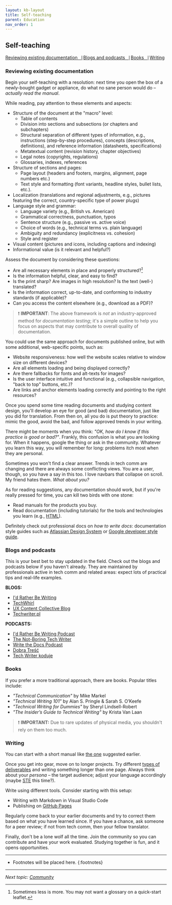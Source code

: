 ```yaml
---
layout: kb-layout
title: Self-teaching
parent: Education
nav_order: 1
---
```


## Self-teaching

[Reviewing existing documentation⎹](#reviewing-existing-documentation) [Blogs and podcasts⎹](#blogs-and-podcasts) [Books⎹](#books) [Writing](#writing)

### Reviewing existing documentation

Begin your self-teaching with a resolution: next time you open the box of a newly-bought gadget or appliance, do what no sane person would do – *actually read the manual*.  

While reading, pay attention to these elements and aspects:

* Structure of the document at the "macro" level:
  * Table of contents
  * Division into sections and subsections (or chapters and subchapters)
  * Structural separation of different types of information, e.g., instructions (step-by-step procedures), concepts (descriptions, definitions), and reference information (datasheets, specifications)
  * Metatextual content (revision history, chapter objectives)
  * Legal notes (copyrights, regulations)
  * Glossaries, indexes, references
* Structure of sections and pages:
  * Page layout (headers and footers, margins, alignment, page numbers etc.)
  * Text style and formatting (font variants, headline styles, bullet lists, etc.).
* Localization (translations and regional adjustments, e.g., pictures featuring the correct, country-specific type of power plugs)
* Language style and grammar:
  * Language variety (e.g., British vs. American)
  * Grammatical correctness, punctuation, typos
  * Sentence structure (e.g., passive vs. active voice)
  * Choice of words (e.g., technical terms vs. plain language)
  * Ambiguity and redundancy (explicitness vs. cohesion)
  * Style and register
* Visual content (pictures and icons, including captions and indexing)
* Informational value (is it relevant and helpful?)

Assess the document by considering these questions:

* Are all necessary elements in place and properly structured?[^1]
* Is the information helpful, clear, and easy to find?
* Is the print sharp? Are images in high resolution? Is the text (well-) translated?
* Is the information correct, up-to-date, and conforming to industry standards (if applicable)?
* Can you access the content elsewhere (e.g., download as a PDF)?

> ❗ **IMPORTANT**: The above framework is *not* an industry-approved method for *documentation testing*; it's a simple outline to help you focus on aspects that may contribute to overall quality of documentation.

You could use the same approach for documents published online, but with some additional, web-specific points, such as:

* Website responsiveness: how well the website scales relative to window size on different devices?
* Are all elements loading and being displayed correctly?
* Are there fallbacks for fonts and alt-texts for images?
* Is the user interface intuitive and functional (e.g., collapsible navigation, "back to top" buttons, etc.)?
* Are links and anchor elements loading correctly and pointing to the right resources?

Once you spend some time reading documents and studying content design, you'll develop an eye for good (and bad) documentation, just like you did for translation. From then on, all you do is put theory to practice: mimic the good, avoid the bad, and follow approved trends in your writing.  

There might be moments when you think: *"OK, how do I know if this practice is good or bad?"*. Frankly, this confusion is what you are looking for. When it happens, google the thing or ask in the community. Whatever you learn this way, you will remember for long: problems itch most when they are personal.  

Sometimes you won't find a clear answer. Trends in tech comm are changing and there are always some conflicting views. You are a user, though, so you have a say in this too. I love navbars that collapse on scroll. My friend hates them. *What about you?*  

As for reading suggestions, any documentation should work, but if you're really pressed for time, you can kill two birds with one stone: 

* Read manuals for the products you buy.
* Read documentation (including tutorials) for the tools and technologies you learn (e.g., [HTML](https://developer.mozilla.org/en-US/docs/Web/HTML)).

Definitely check out professional docs on *how to write docs*: documentation style guides such as [Atlassian Design System](https://atlassian.design/) or [Google developer style guide](https://developers.google.com/style).

### Blogs and podcasts

This is your best bet to stay updated in the field. Check out the blogs and podcasts below if you haven't already. They are maintained by professionals active in tech comm and related areas: expect lots of practical tips and real-life examples.  

**BLOGS:**  

* [I'd Rather Be Writing](https://idratherbewriting.com/)  
* [TechWhirl](https://techwhirl.com/)  
* [UX Content Collective Blog](https://uxcontent.com/blog/)   
* [Techwriter.pl](http://techwriter.pl/)  

**PODCASTS:**  

* [I'd Rather Be Writing Podcast](https://open.spotify.com/show/4HeOZfPGMMfViOhVS40QBD?si=d6238929395845f0&nd=1)  
* [The Not-Boring Tech Writer](https://www.thenotboringtechwriter.com/)  
* [Write the Docs Podcast](https://podcast.writethedocs.org/)  
* [Dobra Treść](https://open.spotify.com/show/6p75JAzFfnW8uuHQzS5jTs?si=0595b22a3a07424a&nd=1)  
* [Tech Writer koduje](https://techwriterkoduje.pl/)  

### Books

If you prefer a more traditional approach, there are books. Popular titles include:  

* *"Technical Communication"* by Mike Markel
* *"Technical Writing 101"* by Alan S. Pringle & Sarah S. O’Keefe
* *"Technical Writing for Dummies"* by Sheryl Lindsell-Robert
* *"The Insider’s Guide to Technical Writing"* by Krista Van Laan

> ❗ **IMPORTANT:** Due to rare updates of physical media, you shouldn't rely on them too much.  

### Writing

You can start with a short manual like [the one](../../02-overview/4-is-technical-writing-for-me/index.md/#try-before-you-buy) suggested earlier.

Once you get into gear, move on to longer projects. Try different [types of deliverables](../../04-learning-the-basics/1-types-of-deliverables/index.md) and writing something longer than one page. Always think about your *persona* – the target audience; adjust your language accordingly (maybe [STE](../../04-learning-the-basics/3-content-design/#ste-and-plain-english) this time?).  

Write using different tools. Consider starting with this setup:

* Writing with Markdown in Visual Studio Code
* Publishing on [GitHub Pages](../../07-employment/1-portfolio/index.md/#publishing-on-github-pages)

Regularly come back to your earlier documents and try to correct them based on what you have learned since. If you have a chance, ask someone for a peer review; if not from tech comm, then your fellow translator.

Finally, don't be a lone wolf all the time. Join the community so you can contribute and have your work evaluated. Studying together is fun, and it opens opportunities.  

[^1]: Sometimes less is more. You may not want a glossary on a quick-start leaflet.  

---

* Footnotes will be placed here.
{:footnotes}

---

*Next topic: [Community](../2-community/)*
